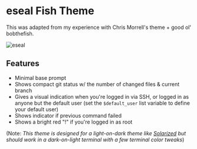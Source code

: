 # eseal Fish Theme

This was adapted from my experience with Chris Morrell's theme + good ol' bobthefish.

![eseal](https://user-images.githubusercontent.com/39812919/179360665-85b95ee2-cb82-46b8-9880-3f33c4dc49da.png)

## Features

- Minimal base prompt
- Shows compact git status w/ the number of changed files & current branch
- Gives a visual indication when you're logged in via SSH, or logged in as anyone
    but the default user (set the `$default_user` list variable to define your default user)
- Shows indicator if previous command failed
- Shows a bright red "!" if you're logged in as root

(Note: _This theme is designed for a light-on-dark theme like [Solarized](http://ethanschoonover.com/solarized) but should work in a dark-on-light terminal with a few terminal color tweaks_)
